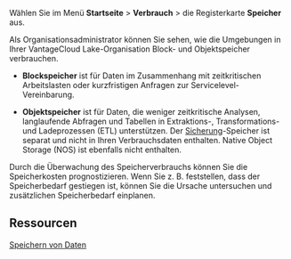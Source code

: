 Wählen Sie im Menü **Startseite** \> **Verbrauch** \> die Registerkarte **Speicher** aus.

Als Organisationsadministrator können Sie sehen, wie die Umgebungen in Ihrer VantageCloud Lake-Organisation Block- und Objektspeicher verbrauchen.

-   **Blockspeicher** ist für Daten im Zusammenhang mit zeitkritischen Arbeitslasten oder kurzfristigen Anfragen zur Servicelevel-Vereinbarung.

-   **Objektspeicher** ist für Daten, die weniger zeitkritische Analysen, langlaufende Abfragen und Tabellen in Extraktions-, Transformations- und Ladeprozessen (ETL) unterstützen. Der [Sicherung](jrq1640280690304.md)-Speicher ist separat und nicht in Ihren Verbrauchsdaten enthalten. Native Object Storage (NOS) ist ebenfalls nicht enthalten.

Durch die Überwachung des Speicherverbrauchs können Sie die Speicherkosten prognostizieren. Wenn Sie z. B. feststellen, dass der Speicherbedarf gestiegen ist, können Sie die Ursache untersuchen und zusätzlichen Speicherbedarf einplanen.

Ressourcen
----------

[Speichern von Daten](https://docs.teradata.com/access/sources/dita/topic?dita:mapPath=phg1621910019905.ditamap&dita:ditavalPath=pny1626732985837.ditaval&dita:topicPath=xsu1681863280880.dita)
